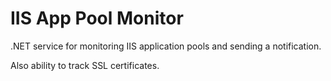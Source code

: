 # IIS App Pool Monitor
.NET service for monitoring IIS application pools and sending a notification.

Also ability to track SSL certificates.
